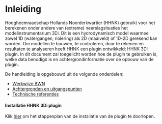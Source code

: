 # Inleiding

Hoogheemraadschap Hollands Noorderkwartier (HHNK) gebruikt voor het berekenen onder andere van (extreme) neerslagsituaties het modelinstrumentarium 3Di. Dit is een hydrodynamisch model waarmee zowel 1D (watergangen, riolering) als 2D (maaiveld) of 1D-2D gerekend kan worden. Om modellen te bouwen, te controleren, door te rekenen en resultaten te analyseren heeft HHNK een plugin ontwikkeld: HHNK 3Di plugin. In dit document zal toegelicht worden hoe de plugin te gebruiken is, welke data benodigd is en achtergrondinformatie over de opbouw van de plugin. 

De handleiding is opgebouwd uit de volgende onderdelen:

- [Werkwijze BWN](../2_werkwijze_bwn/werkwijze_bwn.md)
- [Achtergronden en uitgangspunten](../3_achtergronden_en_uitgangspunten/achtergronden_en_uitgangspunten.md)
- [Technische referenties](../4_technische_referenties/technische_referenties.md)

#### Installatie HHNK 3Di plugin
Klik [hier](../installatie/installatie_handleiding.md) om het stappenplan van de installatie van de plugin te doorlopen.
